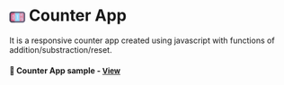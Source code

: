 # <span><img src="./counter.png" alt=counter style="height: 1em; vertical-align: middle;"></span>  Counter App

It is a responsive counter app created using javascript with functions of addition/substraction/reset.

<h4>🔹 Counter App sample - <a href="https://simonakom.github.io/number-counter/index.html" style="font-size:small;">View</a><h4>
